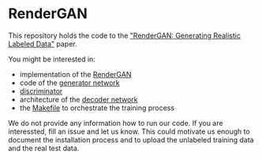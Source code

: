 # RenderGAN

This repository holds the code to the ["RenderGAN: Generating Realistic Labeled Data"](https://arxiv.org/abs/1611.01331)
paper.

You might be interested in:

* implementation of the [RenderGAN](https://github.com/berleon/deepdecoder/blob/master/deepdecoder/render_gan.py#L130)
* code of the [generator network](https://github.com/berleon/deepdecoder/blob/master/deepdecoder/render_gan.py#L168)
* [discriminator](https://github.com/berleon/deepdecoder/blob/master/deepdecoder/networks.py#L480)
* architecture of the [decoder network](https://github.com/berleon/deepdecoder/blob/master/deepdecoder/networks.py#L588)
* the [Makefile](https://github.com/berleon/deepdecoder/blob/master/deepdecoder/scripts/Makefile) to orchestrate the training process


We do not provide any information how to run our code. If you are interessted, fill
an issue and let us know. This could motivate us enough to document the installation process and
to upload the unlabeled training data and the real test data.
